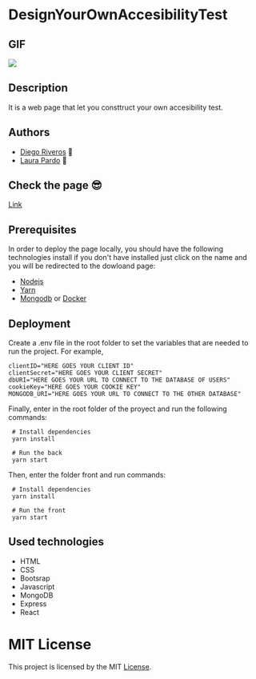 # DesignYourOwnAccesibilityTest

## GIF

![](https://raw.githubusercontent.com/dfriveros11/DesignYourOwnAccesibilityTest/master/agif.gif)

## Description

It is a web page that let you consttruct your own accesibility test.

## Authors

- [Diego Riveros](https://dfriveros11.github.io/DiegoRiverosWebPage/) :man:
- [Laura Pardo](https://laupardo.github.io/index.html) :girl:

## Check the page :sunglasses:

[Link](https://designyourownaccesbilitytest.herokuapp.com/)

## Prerequisites

In order to deploy the page locally, you should have the following technologies install if you don't have installed just click on the name and you will be redirected to the dowloand page:

- [Nodejs](https://nodejs.org/es/download/)
- [Yarn](https://classic.yarnpkg.com/en/docs/install/)
- [Mongodb](https://www.mongodb.com/download-center/community) or [Docker](https://docs.docker.com/install/linux/docker-ce/ubuntu/)

## Deployment

Create a .env file in the root folder to set the variables that are needed to run the project. For example,

```
clientID="HERE GOES YOUR CLIENT ID"
clientSecret="HERE GOES YOUR CLIENT SECRET"
dbURI="HERE GOES YOUR URL TO CONNECT TO THE DATABASE OF USERS"
cookieKey="HERE GOES YOUR COOKIE KEY"
MONGODB_URI="HERE GOES YOUR URL TO CONNECT TO THE OTHER DATABASE"
```

Finally, enter in the root folder of the proyect and run the following commands:

```
 # Install dependencies
 yarn install

 # Run the back
 yarn start
```

Then, enter the folder front and run commands:

```
 # Install dependencies
 yarn install

 # Run the front
 yarn start
```

## Used technologies

- HTML
- CSS
- Bootsrap
- Javascript
- MongoDB
- Express
- React

# MIT License

This project is licensed by the MIT [License](https://github.com/dfriveros11/NeighborAssist/blob/master/LICENSE).
